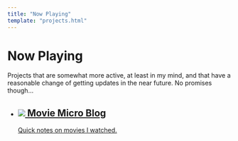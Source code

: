 ```yaml
---
title: "Now Playing"
template: "projects.html"
---
```

<h1>Now Playing</h1>
<p>Projects that are somewhat more active, at least in my mind, and that have a reasonable change of getting updates in the near future. No promises though...</p>
<p class="border"></p>
<ul class="projects">
<li>
<a href="/movies/">
<h2><img src="/image/movie-projector.svg"> Movie Micro Blog</h2>
<p>Quick notes on movies I watched.</p>
</a>
</li>
</ul>

